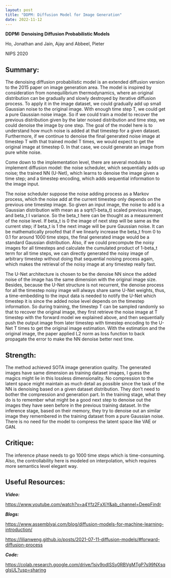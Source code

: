 ```yaml
---
layout: post
title: "DDPM: Diffusion Model for Image Generation"
date: 2022-11-12
---
```

**DDPM: Denoising Diffusion Probabilistic Models**

Ho, Jonathan and Jain, Ajay and Abbeel, Pieter

NIPS 2020

## Summary:
The denoising diffusion probabilistic model is an extended diffusion version to the 2015 paper on image generation area. The model is inspired by consideration from nonequilibrium thermodynamics, where an original distribution can be gradually and slowly destroyed by iterative diffusion process. To apply it in the image dataset, we could gradually add up small Gaussian noise to the original image. With enough time step T, we could get a pure Gaussian noise image. So if we could train a model to recover the previous distribution given by the later noised distribution and time step, we could denoise the image by one step. The goal of the model here is to understand how much noise is added at that timestep for a given dataset. Furthermore, if we continue to denoise the final generated noise image at timestep T with that trained model T times, we would expect to get the original image at timestep 0. In that case, we could generate an image from pure white noise.

Come down to the implementation level, there are several modules to implement diffusion model: the noise scheduler, which sequentially adds up noise; the trained NN (U-Net), which learns to denoise the image given a time step; and a timestep encoding, which adds sequential information to the image input.

The noise scheduler suppose the noise adding process as a Markov process, which the noise add at the current timestep only depends on the previous one timestep image. So given an input image, the noise to add is a Gaussian distribution with mean as a sqrt(1-beta_t) scaled previous image, and beta_t I variance. So the beta_t here can be thought as a measurement of the noise level. If beta_t is 0 the image of next step will be same as the current step; if beta_t is 1 the next image will be pure Gaussian noise. It can be mathematically proofed that if we linearly increase the beta_t from 0 to 0.1 for around 1000 time steps, the final generated image would be a standard Gaussian distribution. Also, if we could precompute the noisy images for all timesteps and calculate the cumulated product of 1-beta_t term for all time steps, we can directly generated the noisy image of arbitrary timestep without doing that sequential noising process again, which makes the retrieval of the noisy image at any timestep really fast.

The U-Net architecture is chosen to be the denoise NN since the added noise of the image has the same dimension with the original image size. Besides, because the U-Net structure is not recurrent, the denoise process for all the timestep noisy image will always share same U-Net weights, thus, a time-embedding to the input data is needed to notify the U-Net which timestep it is since the added noise level depends on the timestep information. So during training, the timestep T can be sampled randomly so that to recover the original image, they first retrieve the noise image at T timestep with the forward model we explained above, and then sequentially push the output image from later timestep with timestep encoding to the U-Net T times to get the original image estimation. With the estimation and the original image, the paper applied L2 norm as loss function to back propagate the error to make the NN denoise better next time.

## Strength:
The method achieved SOTA image generation quality. The generated images have same dimension as training dataset images, I guess the magics might lie in this lossless dimensionality. No compression to the latent space might maintain as much detail as possible since the task of the NN is denoising based on a given dataset distribution. They don’t need to bother the compression and generation part. In the training stage, what they do is to remember what might be a good next step to denoise out the images they have seen before in the previous training dataset. In the inference stage,  based on their memory, they try to denoise out an similar image they remembered in the training dataset from a pure Gaussian noise. There is no need for the model to compress the latent space like VAE or GAN.

## Critique:
The inference phase needs to go 1000 time steps which is time-consuming. Also, the controllability here is modeled on interpolation, which requires more semantics level elegant way.

## Useful Resources:
***Video:***

<https://www.youtube.com/watch?v=a4Yfz2FxXiY&ab_channel=DeepFindr>

***Blogs:***

<https://www.assemblyai.com/blog/diffusion-models-for-machine-learning-introduction/>

<https://lilianweng.github.io/posts/2021-07-11-diffusion-models/#forward-diffusion-process>

***Code:***

<https://colab.research.google.com/drive/1sjy9odlSSy0RBVgMTgP7s99NXsqglsUL?usp=sharing>
